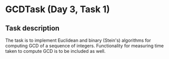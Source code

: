 # GCDTask (Day 3, Task 1)

## Task description

The task is to implement Euclidean and binary (Stein's) algorithms for computing GCD of a sequence of integers.
Functionality for measuring time taken to compute GCD is to be included as well.
